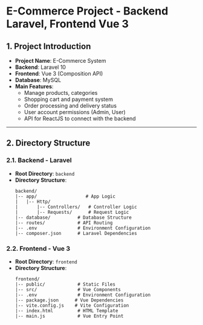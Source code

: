 # E-Commerce Project - Backend Laravel, Frontend Vue 3

## 1. Project Introduction
- **Project Name**: E-Commerce System
- **Backend**: Laravel 10
- **Frontend**: Vue 3 (Composition API)
- **Database**: MySQL
- **Main Features**:
  - Manage products, categories
  - Shopping cart and payment system
  - Order processing and delivery status
  - User account permissions (Admin, User)
  - API for ReactJS to connect with the backend

---

## 2. Directory Structure

### 2.1. Backend - Laravel
- **Root Directory**: `backend`
- **Directory Structure**:
  ```plaintext
  backend/
  |-- app/                  # App Logic
  |   |-- Http/
  |       |-- Controllers/   # Controller Logic
  |       |-- Requests/      # Request Logic
  |-- database/          # Database Structure
  |-- routes/            # API Routing
  |-- .env               # Environment Configuration
  |-- composer.json      # Laravel Dependencies
  ```

### 2.2. Frontend - Vue 3
- **Root Directory**: `frontend`
- **Directory Structure**:
  ```plaintext
  frontend/
  |-- public/            # Static Files
  |-- src/               # Vue Components
  |-- .env               # Environment Configuration
  |-- package.json      # Vue Dependencies
  |-- vite.config.js    # Vite Configuration  
  |-- index.html         # HTML Template
  |-- main.js            # Vue Entry Point
  ```